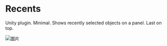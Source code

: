 # Recents
Unity plugin. Minimal. Shows recently selected objects on a panel. Last on top.

![圖片](https://imgur.com/f9Mo2L3.jpg)
